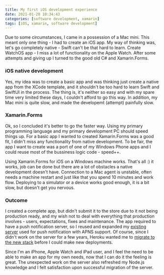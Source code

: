 ```yaml
---
title: My first iOS development experience
date: 2021-01-28 10:34:43
categories: [software development, xamarin]
tags: [iOS, xamarin, software development]
---
```

Due to some circumstances, I came in a possession of a Mac mini. This meant only one thing - I had to create an iOS app. My way of thinking was, let's go completely native - Swift can't be that hard to learn. Create WatchOS app - I miss a lot of functionality on the Apple Watch. After some attempts and giving up I turned to the good old C# and Xamarin.Forms.
<!--more-->

### iOS native development

Yes, my idea was to create a basic app and was thinking just create a native app from the XCode template, and it shouldn't be too hard to learn Swift and SwiftUI in the process. The thing is, it's neither so easy and with my spare time very limited these days, I couldn't afford to go this way. In addition, my Mac mini is quite slow, and made the developemt (attempt) painfully slow.

### Xamarin.Forms

Ok, so I concluded it's better to go the faster way. Using my primary programming language and my primary development PC should speed things up. For a basic app I wanted to created Xamarin.Forms was a good fit, I didn't miss any functionality from native development. To be fair, the app I want to create was a port of one of my Windows Phone apps and I could reuse most of the bussiness logic code - speed++.

Using Xamarin.Forms for iOS on a Windows machine works. That's all :) it works, job can be done but there are a lot of obstacles a native development doesn't have. Connection to a Mac agent is unstable, often needs a machine restart and just like that you spend 10 minutes and work flow. Deploying to a simulator or a device works good enough, it is a bit slow, but doesn't get you nervous.

### Outcome

I created a complete app, but didn't submit it to the store due to it not being production ready, and my wish not to deal with everything that production involves - users, expectations, fixes and maintenance. The app required to have a push notification server, so I reused and expanded my [existing server](http://stipe.xyz/back-to-heroku) used for push notification with APNS support. Of course, since I didn't work on the server for a few years, Heroku wanted me to [migrate to the new stack](https://devcenter.heroku.com/articles/upgrading-to-the-latest-stack) before I could make new deployments.

Since I'm an iPhone, Apple Watch and iPad user, and I feel the need to be able to make an app for my own needs, now that I can do it the feeling is great. The unexpected work on the server also refreshed my Node.js knowledge and I felt satisfaction upon successful migration of the server.